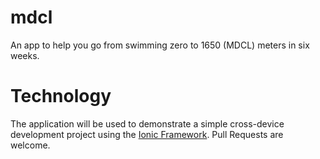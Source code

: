# mdcl
An app to help you go from swimming zero to 1650 (MDCL) meters in six weeks.

# Technology
The application will be used to demonstrate a simple cross-device development project using the [Ionic Framework](http://ionicframework.com/). Pull Requests are welcome.
